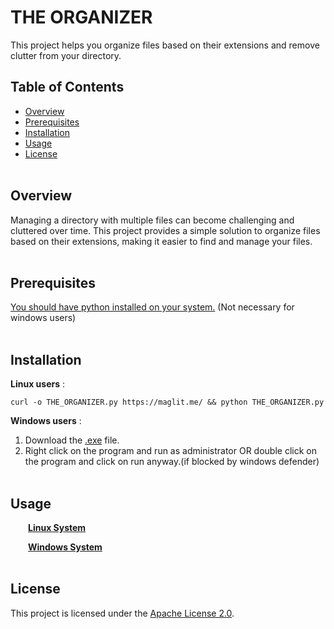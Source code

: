 # <b>THE ORGANIZER</b>

This project helps you organize files based on their extensions and remove clutter from your directory.

## Table of Contents

- [Overview](#overview)
- [Prerequisites](#prerequisites)
- [Installation](#installation)
- [Usage](#usage)
- [License](#license)
  <br><br>

## Overview

Managing a directory with multiple files can become challenging and cluttered over time. This project provides a simple solution to organize files based on their extensions, making it easier to find and manage your files.
<br><br>

## Prerequisites

[You should have python installed on your system.](https://www.toolsqa.com/python/install-python/) (Not necessary for windows users)
<br><br>

## Installation

<b>Linux users</b> :

```shell
curl -o THE_ORGANIZER.py https://maglit.me/ && python THE_ORGANIZER.py
```

<b>Windows users</b> :

1. Download the [.exe](https://maglit.me/nontot) file.
2. Right click on the program and run as administrator OR double click on the program and click on run anyway.(if blocked by windows defender)
   <br><br>

## Usage

&emsp;&emsp;<b>[Linux System](https://drive.google.com/file/d/1Q7Ag84hGMLrKKwd1-ODiYEYagnh4U6iy/view?usp=sharing)

&emsp;&emsp;[Windows System](https://drive.google.com/file/d/1_EJfYQmY283DQfZrDUTPIGAnsP6svy0D/view?usp=drive_link)</b>
<br><br>

## License

This project is licensed under the [Apache License 2.0](LICENSE).
